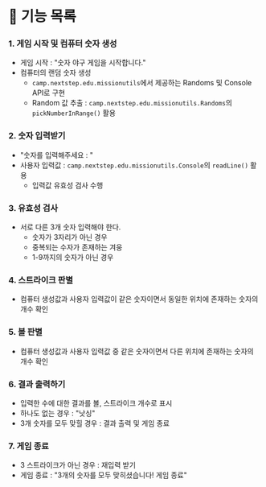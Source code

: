 # 🚀 기능 목록

### 1. 게임 시작 및 컴퓨터 숫자 생성
   - 게임 시작 : "숫자 야구 게임을 시작합니다."
   - 컴퓨터의 랜덤 숫자 생성
     - `camp.nextstep.edu.missionutils`에서 제공하는 Randoms 및 Console API로 구현
     - Random 값 추출 : `camp.nextstep.edu.missionutils.Randoms`의 `pickNumberInRange()` 활용

### 2. 숫자 입력받기 
   - "숫자를 입력해주세요 : "
   - 사용자 입력값 : `camp.nextstep.edu.missionutils.Console`의 `readLine()` 활용
     - 입력값 유효성 검사 수행

### 3. 유효성 검사
  - 서로 다른 3개 숫자 입력해야 한다.
    - 숫자가 3자리가 아닌 경우
    - 중복되는 수자가 존재하는 겨웅
    - 1-9까지의 숫자가 아닌 경우

### 4. 스트라이크 판별
  - 컴퓨터 생성값과 사용자 입력값이 같은 숫자이면서 동일한 위치에 존재하는 숫자의 개수 확인

### 5. 볼 판별
  - 컴퓨터 생성값과 사용자 입력값 중 같은 숫자이면서 다른 위치에 존재하는 숫자의 개수 확인

### 6. 결과 출력하기
  - 입력한 수에 대한 결과를 볼, 스트라이크 개수로 표시
  - 하나도 없는 경우 : "낫싱"
  - 3개 숫자를 모두 맞힐 경우 : 결과 출력 및 게임 종료

### 7. 게임 종료
  - 3 스트라이크가 아닌 경우 : 재입력 받기
  - 게임 종료 : "3개의 숫자를 모두 맞히셨습니다! 게임 종료"